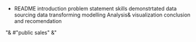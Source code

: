 - README
introduction
problem statement
skills demonstrtated
data sourcing
data transforming
modelling
Analysis& visualization
conclusion and recomendation

"& #"public sales" &"
